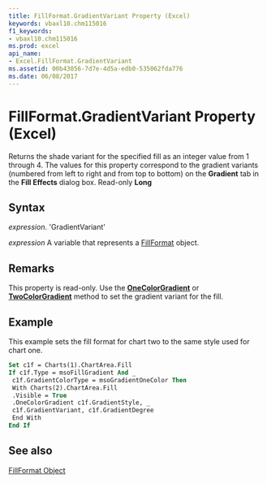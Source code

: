 ```yaml
---
title: FillFormat.GradientVariant Property (Excel)
keywords: vbaxl10.chm115016
f1_keywords:
- vbaxl10.chm115016
ms.prod: excel
api_name:
- Excel.FillFormat.GradientVariant
ms.assetid: 00b43056-7d7e-4d5a-edb0-535062fda776
ms.date: 06/08/2017
---
```



# FillFormat.GradientVariant Property (Excel)

Returns the shade variant for the specified fill as an integer value from 1 through 4. The values for this property correspond to the gradient variants (numbered from left to right and from top to bottom) on the  **Gradient** tab in the **Fill Effects** dialog box. Read-only **Long**


## Syntax

 _expression_. 'GradientVariant'

 _expression_ A variable that represents a [FillFormat](./Excel.FillFormat.md) object.


## Remarks

This property is read-only. Use the  **[OneColorGradient](Excel.FillFormat.OneColorGradient.md)** or **[TwoColorGradient](Excel.FillFormat.TwoColorGradient.md)** method to set the gradient variant for the fill.


## Example

This example sets the fill format for chart two to the same style used for chart one.


```vb
Set c1f = Charts(1).ChartArea.Fill 
If c1f.Type = msoFillGradient And _ 
 c1f.GradientColorType = msoGradientOneColor Then 
 With Charts(2).ChartArea.Fill 
 .Visible = True 
 .OneColorGradient c1f.GradientStyle, _ 
 c1f.GradientVariant, c1f.GradientDegree 
 End With 
End If
```


## See also


[FillFormat Object](Excel.FillFormat.md)

